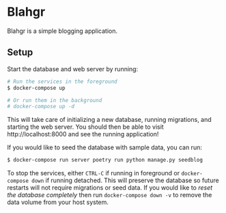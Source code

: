 # Blahgr

Blahgr is a simple blogging application.

## Setup

Start the database and web server by running:

```bash
# Run the services in the foreground
$ docker-compose up

# Or run them in the background
# docker-compose up -d
```

This will take care of initializing a new database, running migrations,
and starting the web server.
You should then be able to visit http://localhost:8000 and see the running application!

If you would like to seed the database with sample data, you can run:

```bash
$ docker-compose run server poetry run python manage.py seedblog
```

To stop the services, either `CTRL-C` if running in foreground or `docker-compose down`
if running detached. This will preserve the database so future restarts will not require
migrations or seed data. If you would like to *reset the database completely* then
run `docker-compose down -v` to remove the data volume from your host system.
